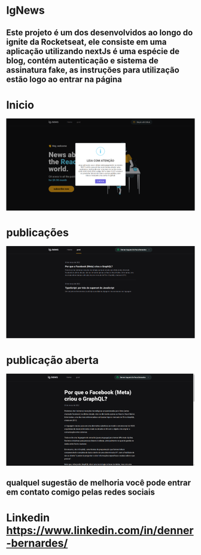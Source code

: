# IgNews

## Este projeto é um dos desenvolvidos ao longo do ignite da Rocketseat, ele consiste em uma aplicação utilizando nextJs é uma espécie de blog, contém autenticação e sistema de assinatura fake, as instruções para utilização estão logo ao entrar na página

# Inicio
![imagem do projeto]( ./public/images/imagens/foto01.png "imagem do projeto")

# publicações
![imagem do projeto]( ./public/images/imagens/foto02.png "imagem do projeto")


# publicação aberta
![imagem do projeto]( ./public/images/imagens/foto03.png "imagem do projeto")

## qualquel sugestão de melhoria você pode entrar em contato comigo pelas redes sociais

# Linkedin https://www.linkedin.com/in/denner-bernardes/